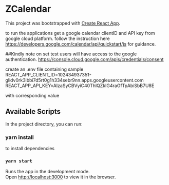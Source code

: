 # ZCalendar

This project was bootstrapped with [Create React App](https://github.com/facebook/create-react-app).

to run the applications get a google calendar clientID and API key from google cloud platform. follow the instruction here https://developers.google.com/calendar/api/quickstart/js for guidance.

##Kindly note on set test users will have access to the google authentication. https://console.cloud.google.com/apis/credentials/consent

create an .env file containing
sample
REACT_APP_CLIENT_ID=102434937351-glidv0rk3lbbi7d5rt0g1h334sebr9nn.apps.googleusercontent.com
REACT_APP_API_KEY=AIzaSyCBVyiC40ThlQZkIG4raGfTpAbiSbB7U8E

with corresponding value

## Available Scripts

In the project directory, you can run:

### yarn install

to install dependencies

### `yarn start`

Runs the app in the development mode.\
Open [http://localhost:3000](http://localhost:3000) to view it in the browser.
